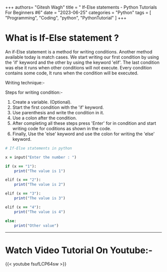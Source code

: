 +++
authors= "Gitesh Wagh"
title = " If-Else statements - Python Tutorials For Beginners #6"
date = "2023-06-25"
categories = "Python"
tags = [
  "Programming", 
  "Coding",
  "python",
  "PythonTutorial"
]
+++

# What is If-Else statement ?
An if-Else statement is a method for writing conditions. Another method available today is match cases. We start writing our first condition by using the 'if' keyword and the other by using the keyword 'elif'. The last condition was else it runs when other conditions will not execute.
Every condition contains some code, It runs when the condition will be executed. 



Writing technique:- 

Steps for writing condition:- 

1.  Create a variable. (Optional). 
2. Start the first condition with the 'if' keyword. 
3. Use parenthesis and write the condition in it. 
4. Use a colon after the condition. 
5. After completing all these steps press 'Enter' for in condition and start writing code for coditions as shown in the code.  
4. Finally, Use the 'else' keyword and use the colon for writing the 'else' keyword. 

 
```ruby
# If-Else statements in python

x = input("Enter the number : ")

if (x == "1"):
    print("The value is 1")

elif (x == "2"):
    print("The value is 2")

elif (x == "3"):
    print("The value is 3")

elif (x == "4"):
    print("The value is 4")

else:
    print("Other value")
```
*********************
# Watch Video Tutorial On Youtube:-
{{< youtube fsufLCP64sw >}}
